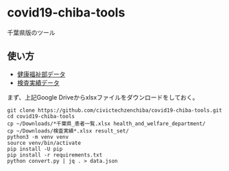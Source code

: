 # covid19-chiba-tools

千葉県版のツール

## 使い方

- [健康福祉部データ](https://drive.google.com/file/d/14ZDQnt4d2vEejxEc8ryKmxASzWUoiOWv/view)
- [検査実績データ](https://drive.google.com/file/d/1iwE3SzdG_m-cjrTfb4OQWTeMCSy8DEeG/view)

まず、上記Google Driveからxlsxファイルをダウンロードをしておく。

```
git clone https://github.com/civictechzenchiba/covid19-chiba-tools.git
cd covid19-chiba-tools
cp ~/Downloads/*千葉県_患者一覧.xlsx health_and_welfare_department/
cp ~/Downloads/検査実績*.xlsx result_set/
python3 -m venv venv
source venv/bin/activate
pip install -U pip
pip install -r requirements.txt
python convert.py | jq . > data.json
```
